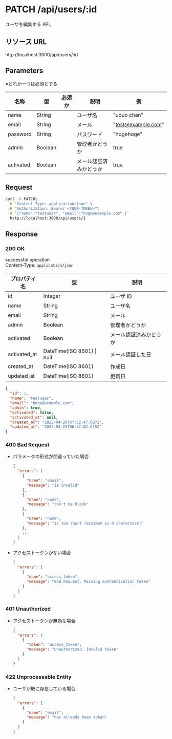 # PATCH /api/users/:id

ユーザを編集する API。

## リソース URL

http://localhost:3000/api/users/:id

## Parameters

※どれか一つは必須とする

| 名称      | 型      | 必須か | 　説明                 | 例                 |
| --------- | ------- | ------ | ---------------------- | ------------------ |
| name      | String  |        | ユーザ名               | "uouo chan"        |
| email     | String  |        | メール                 | "test@example.com" |
| password  | String  |        | パスワード             | "hogehoge"         |
| admin     | Boolean |        | 管理者かどうか         | true               |
| activated | Boolean |        | メール認証済みかどうか | true               |

## Request

```bash
curl -X PATCH\
 -H "Content-Type: application/json" \
 -H "Authorization: Bearer <YOUR-TOKEN>"\
 -d '{"name":"testuser", "email":"hoge@example.com" }'
  http://localhost:3000/api/users/1
```

## Response

### 200 OK

successful operation<br>
Content-Type: `application/json`

| プロパティ名 | 型                             | 説明                   |
| ------------ | ------------------------------ | ---------------------- |
| id           | Integer                        | ユーザ ID              |
| name         | String                         | ユーザ名               |
| email        | String                         | メール                 |
| admin        | Boolean                        | 管理者かどうか         |
| activated    | Boolean                        | メール認証済みかどうか |
| activated_at | DateTime(ISO 8601) &#124; null | メール認証した日       |
| created_at   | DateTime(ISO 8601)             | 作成日                 |
| updated_at   | DateTime(ISO 8601)             | 更新日                 |

```json
{
  "id": 1,
  "name": "testuser",
  "email": "hoge@example.com",
  "admin": true,
  "activated": false,
  "activated_at": null,
  "created_at": "2023-04-20T07:52:47.897Z",
  "updated_at": "2023-04-25T06:37:02.675Z"
}
```

### 400 Bad Request

- パラメータの形式が間違っていた場合

  ```json
  {
    "errors": [
      {
        "name": "email",
        "message": "is invalid"
      },
      {
        "name": "name",
        "message": "can't be blank"
      },
      {
        "name": "name",
        "message": "is too short (minimum is 0 characters)"
      },
      ...
    ]
  }
  ```

- アクセストークンがない場合
  ```json
  {
    "errors": [
      {
        "name": "access_token",
        "message": "Bad Request. Missing authentication token"
      }
    ]
  }
  ```

### 401 Unauthorized

- アクセストークンが無効な場合

  ```json
  {
    "errors": [
      {
        "token": "access_token",
        "message": "Unauthorized. Invalid token"
      }
    ]
  }
  ```

### 422 Unprocessable Entity

- ユーザが既に存在している場合

  ```json
  {
    "errors": [
      {
        "name": "email",
        "message": "has already been taken"
      }
    ]
  }
  ```
